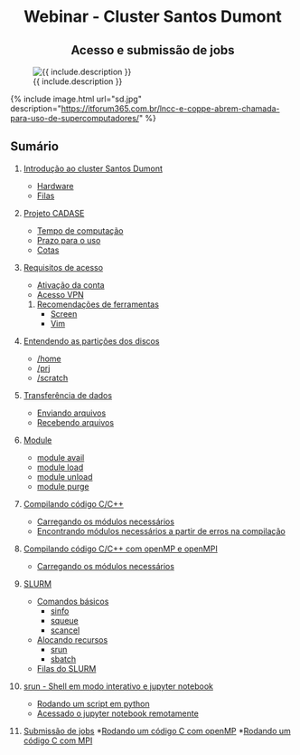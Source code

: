 <h1 align="center"> Webinar - Cluster Santos Dumont </h1>
<h2 align="center"> Acesso e submissão de jobs </h2>
   
<figure class="image">
  <img src="{{ include.url }}" alt="{{ include.description }}">
  <figcaption>{{ include.description }}</figcaption>
</figure>

{% include image.html url="sd.jpg" description="https://itforum365.com.br/lncc-e-coppe-abrem-chamada-para-uso-de-supercomputadores/" %}


## Sumário
1. [Introdução ao cluster Santos Dumont](#introducao)
    * [Hardware](#hardware)
    * [Filas](#filas)
    
1. [Projeto CADASE](#cadase)
    * [Tempo de computação](#tempo)
    * [Prazo para o uso](#prazo)
    * [Cotas](#cotas)
    
1. [Requisitos de acesso](#requisitos)
    * [Ativação da conta](#ativacao)
    * [Acesso VPN](#acesso)
    1. [Recomendações de ferramentas](#recomendacoes)
        * [Screen](#screen)
        * [Vim](#editor)

1. [Entendendo as partições dos discos](#particoes)
    * [/home](#home)
    * [/prj](#prj)
    * [/scratch](#scracth)

1. [Transferência de dados](#transferencia)
    * [Enviando arquivos](#envio)
    * [Recebendo arquivos](#recebimento)

1. [Module](#module)
    * [module avail](#)
    * [module load](#)
    * [module unload](#)
    * [module purge](#)

1. [Compilando código C/C++](#)
    * [Carregando os módulos necessários](#)
    * [Encontrando módulos necessários a partir de erros na compilação](#)

1. [Compilando código C/C++ com openMP e openMPI](#)
    * [Carregando os módulos necessários](#)

1. [SLURM](#)
    * [Comandos básicos](#)
        * [sinfo](#)
        * [squeue](#)
        * [scancel](#)
    * [Alocando recursos](#)
        * [srun](#)
        * [sbatch](#)
    * [Filas do SLURM](#)
    
1. [srun - Shell em modo interativo e jupyter notebook](#)
    * [Rodando um script em python](#)
    * [Acessado o jupyter notebook remotamente](#)
  
1. [Submissão de jobs](#)
    *[Rodando um código C com openMP](#)
    *[Rodando um código C com MPI](#)
